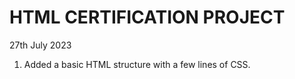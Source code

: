 # HTML CERTIFICATION PROJECT

27th July 2023
1) Added a basic HTML structure with a few lines of CSS.
